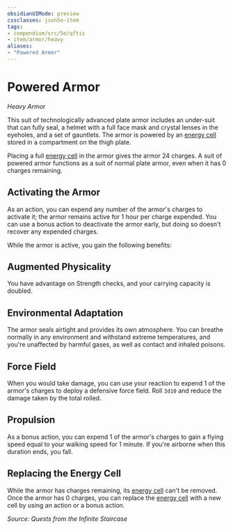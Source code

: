 ```yaml
---
obsidianUIMode: preview
cssclasses: json5e-item
tags:
- compendium/src/5e/qftis
- item/armor/heavy
aliases: 
- "Powered Armor"
---
```

# Powered Armor
*Heavy Armor*  


This suit of technologically advanced plate armor includes an under-suit that can fully seal, a helmet with a full face mask and crystal lenses in the eyeholes, and a set of gauntlets. The armor is powered by an [energy cell](/Systems/5e/items/energy-cell.md) stored in a compartment on the thigh plate.

Placing a full [energy cell](/Systems/5e/items/energy-cell.md) in the armor gives the armor 24 charges. A suit of powered armor functions as a suit of normal plate armor, even when it has 0 charges remaining.

## Activating the Armor

As an action, you can expend any number of the armor's charges to activate it; the armor remains active for 1 hour per charge expended. You can use a bonus action to deactivate the armor early, but doing so doesn't recover any expended charges.

While the armor is active, you gain the following benefits:

## Augmented Physicality

You have advantage on Strength checks, and your carrying capacity is doubled.

## Environmental Adaptation

The armor seals airtight and provides its own atmosphere. You can breathe normally in any environment and withstand extreme temperatures, and you're unaffected by harmful gases, as well as contact and inhaled poisons.

## Force Field

When you would take damage, you can use your reaction to expend 1 of the armor's charges to deploy a defensive force field. Roll `3d10` and reduce the damage taken by the total rolled.

## Propulsion

As a bonus action, you can expend 1 of the armor's charges to gain a flying speed equal to your walking speed for 1 minute. If you're airborne when this duration ends, you fall.

## Replacing the Energy Cell

While the armor has charges remaining, its [energy cell](/Systems/5e/items/energy-cell.md) can't be removed. Once the armor has 0 charges, you can replace the [energy cell](/Systems/5e/items/energy-cell.md) with a new cell by using an action or a bonus action.

*Source: Quests from the Infinite Staircase*